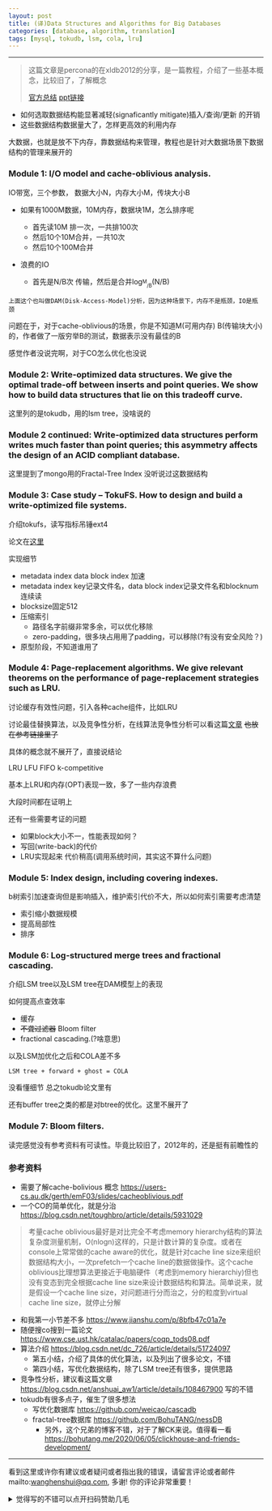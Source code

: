 ```yaml
---
layout: post
title: (译)Data Structures and Algorithms for Big Databases
categories: [database, algorithm, translation]
tags: [mysql, tokudb, lsm, cola, lru]
---
```



---

> 这篇文章是percona的在xldb2012的分享，是一篇教程，介绍了一些基本概念，比较旧了，了解概念
>
> [官方总结](https://www.percona.com/blog/2012/10/15/report-on-xldb-tutorial-on-data-structures-and-algorithms/)  [ppt链接](https://www.percona.com/blog/wp-content/uploads/2012/09/BenderKuszmaul-tutorial-xldb12.pdf)



- 如何选取数据结构能显著减轻(signaficantly mitigate)插入/查询/更新 的开销
- 这些数据结构数据量大了，怎样更高效的利用内存



大数据，也就是放不下内存，靠数据结构来管理，教程也是针对大数据场景下数据结构的管理来展开的

### Module 1: I/O model and cache-oblivious analysis.

IO带宽，三个参数， 数据大小N，内存大小M，传块大小B

- 如果有1000M数据，10M内存，数据块1M，怎么排序呢
  - 首先读10M 排一次，一共排100次
  - 然后10个10M合并，一共10次
  - 然后10个100M合并

- 浪费的IO
  - 首先是N/B次 传输，然后是合并log<sub><sup>M</sup><sub>/B</sub></sub>(N/B) 

`上面这个也叫做DAM(Disk-Access-Model)分析，因为这种场景下，内存不是瓶颈，IO是瓶颈`

问题在于，对于cache-oblivious的场景，你是不知道M(可用内存) B(传输块大小)的，作者做了一版穷举B的测试，数据表示没有最佳的B



感觉作者没说完啊，对于CO怎么优化也没说



### Module 2:  Write-optimized data structures. We give the optimal trade-off between  inserts and point queries. We show how to build data structures that lie on this tradeoff curve.

这里列的是tokudb，用的lsm tree，没啥说的



### Module 2 continued:  Write-optimized  data structures perform writes much faster than point queries; this  asymmetry affects the design of an ACID compliant database.

这里提到了mongo用的Fractal-Tree Index 没听说过这数据结构



### Module 3: Case study – TokuFS. How to design and build a write-optimized file systems.

介绍tokufs，读写指标吊锤ext4 

论文在[这里](https://www.usenix.org/system/files/conference/hotstorage12/hotstorage12-final52.pdf)

实现细节

-  metadata index data block index 加速
  - metadata index key记录文件名，data block index记录文件名和blocknum 连续读
- blocksize固定512
- 压缩索引
  - 路径名字前缀非常多余，可以优化移除
  - zero-padding，很多块占用用了padding，可以移除(?有没有安全风险？)
- 原型阶段，不知道谁用了



### Module 4: Page-replacement algorithms. We give relevant theorems on the performance of page-replacement strategies such as LRU.

讨论缓存有效性问题，引入各种cache组件，比如LRU

讨论最佳替换算法，以及竞争性分析，在线算法竞争性分析可以看这篇[文章](https://blog.csdn.net/anshuai_aw1/article/details/108467900) ~~也放在参考链接里了~~

具体的概念就不展开了，直接说结论

LRU LFU FIFO k-competitive

基本上LRU和内存(OPT)表现一致，多了一些内存浪费

大段时间都在证明上

还有一些需要考证的问题

- 如果block大小不一，性能表现如何？
- 写回(write-back)的代价
- LRU实现起来 代价稍高(调用系统时间，其实这不算什么问题)

### Module 5: Index design, including covering indexes.

b树索引加速查询但是影响插入，维护索引代价不大，所以如何索引需要考虑清楚

- 索引缩小数据规模
- 提高局部性
- 排序

### Module 6: Log-structured merge trees and fractional cascading.

介绍LSM tree以及LSM tree在DAM模型上的表现

如何提高点查效率

- 缓存
- ~~不聋过滤器~~ Bloom filter
- fractional cascading.(?啥意思)

以及LSM加优化之后和COLA差不多

`LSM tree + forward + ghost = COLA`

没看懂细节 总之tokudb论文里有



还有buffer tree之类的都是对btree的优化。这里不展开了

### Module 7: Bloom filters.



读完感觉没有参考资料有可读性。毕竟比较旧了，2012年的，还是挺有前瞻性的







### 参考资料

- 需要了解cache-bolivious 概念 https://users-cs.au.dk/gerth/emF03/slides/cacheoblivious.pdf
- 一个CO的简单优化，就是分治 https://blog.csdn.net/toughbro/article/details/5931029

> 考量cache oblivious最好是对比完全不考虑memory hierarchy结构的算法复杂度测量机制，O(nlogn)这样的，只是计数计算的复杂度。或者在console上常常做的cache aware的优化，就是针对cache line size来组织数据结构大小，一次prefetch一个cache line的数据做操作。这个cache oblivious比理想算法更接近于电脑硬件（考虑到memory hierarchiy)但也没有变态到完全根据cache line size来设计数据结构和算法。简单说来，就是假设一个cache line size，对问题进行分而治之，分的粒度到virtual cache line size，就停止分解

- 和我第一小节差不多 https://www.jianshu.com/p/8bfb47c01a7e
- 随便搜co搜到一篇论文 https://www.cse.ust.hk/catalac/papers/coqp_tods08.pdf
- 算法介绍 https://blog.csdn.net/dc_726/article/details/51724097 
  - 第五小结，介绍了具体的优化算法，以及列出了很多论文，不错
  - 第四小结，写优化数据结构，除了LSM tree还有很多，提供思路
- 竞争性分析，建议看这篇文章 https://blog.csdn.net/anshuai_aw1/article/details/108467900 写的不错
- tokudb有很多点子，催生了很多想法
  - 写优化数据库 https://github.com/weicao/cascadb
  - fractal-tree数据库 https://github.com/BohuTANG/nessDB
    - 另外，这个兄弟的博客不错，对于了解CK来说。值得看一看 https://bohutang.me/2020/06/05/clickhouse-and-friends-development/


---

看到这里或许你有建议或者疑问或者指出我的错误，请留言评论或者邮件mailto:wanghenshui@qq.com, 多谢!  你的评论非常重要！
<details>
<summary>觉得写的不错可以点开扫码赞助几毛</summary>
<img src="https://wanghenshui.github.io/assets/wepay.png" alt="微信转账">
</details>